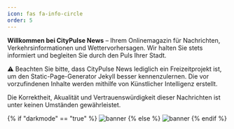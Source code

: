 ```yaml
---
icon: fas fa-info-circle
order: 5
---
```


**Willkommen bei CityPulse News** – Ihrem Onlinemagazin für Nachrichten, Verkehrsinformationen und Wettervorhersagen. Wir halten Sie stets informiert und begleiten Sie durch den Puls Ihrer Stadt.

⚠️ Beachten Sie bitte, dass CityPulse News lediglich ein Freizeitprojekt ist, um den Static-Page-Generator Jekyll besser kennenzulernen. Die vor vorzufindenen Inhalte werden mithilfe von Künstlicher Intelligenz erstellt.

Die Korrektheit, Akualität und Vertrauenswürdigkeit dieser Nachrichten ist unter keinen Umständen gewährleistet.

{% if "darkmode" == "true" %}
  ![banner](/54dce3ac-33cc-4dee-b4a0-e53c9d525086/f00aca3f-d59b-4d5c-b3c4-2a0a1e334ae1.png)
{% else %}
  ![banner](/cf22f369-730b-44f8-9974-11ef506606d3/6f8e7119-8883-40b3-9040-019be88bdfa9.png)
{% endif %}
